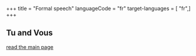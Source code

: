 +++
title = "Formal speech"
languageCode = "fr"
target-languages = [ "fr",]
+++

## Tu and Vous

[read the main page](/fr/Tu_and_vous_in_French)
